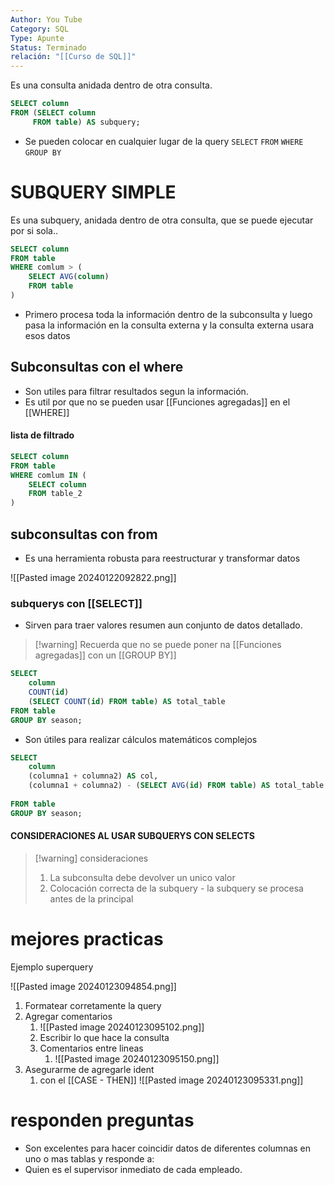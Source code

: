 ```yaml
---
Author: You Tube
Category: SQL
Type: Apunte
Status: Terminado
relación: "[[Curso de SQL]]"
---
```

Es una consulta anidada dentro de otra consulta. 

```SQL
SELECT column
FROM (SELECT column
	 FROM table) AS subquery;
```

- Se pueden colocar en cualquier lugar de la query
`SELECT` `FROM`  `WHERE` `GROUP BY`

# SUBQUERY SIMPLE

Es una subquery, anidada dentro de otra consulta, que se puede ejecutar por si sola..

```sql
SELECT column
FROM table
WHERE comlum > (
	SELECT AVG(column)
	FROM table
)
```

- Primero procesa toda la información dentro de la subconsulta y luego pasa la información en la consulta externa y la consulta externa usara esos datos
## Subconsultas con el where

- Son utiles para filtrar resultados segun la información.
- Es util por que no se pueden usar [[Funciones agregadas]] en el [[WHERE]]
#### lista de filtrado

```sql
SELECT column
FROM table
WHERE comlum IN (
	SELECT column
	FROM table_2
)
```

## subconsultas con from

- Es una herramienta robusta para reestructurar y transformar datos

![[Pasted image 20240122092822.png]]

### subquerys con [[SELECT]]

- Sirven para traer valores resumen aun conjunto de datos detallado.
>[!warning] Recuerda que no se puede poner na [[Funciones agregadas]] con un [[GROUP BY]] 

```sql
SELECT 
	column
	COUNT(id) 
	(SELECT COUNT(id) FROM table) AS total_table
FROM table
GROUP BY season;
```

- Son útiles para realizar cálculos matemáticos complejos 

```sql
SELECT 
	column
	(columna1 + columna2) AS col,
	(columna1 + columna2) - (SELECT AVG(id) FROM table) AS total_table
	
FROM table
GROUP BY season;
```
#### CONSIDERACIONES AL USAR SUBQUERYS CON SELECTS

>[!warning] consideraciones
>1. La subconsulta debe devolver un unico valor
>2. Colocación correcta de la subquery - la subquery se procesa antes de la principal

# mejores practicas

Ejemplo superquery

![[Pasted image 20240123094854.png]]

1. Formatear corretamente la query
2. Agregar comentarios
	1. ![[Pasted image 20240123095102.png]]
	2. Escribir lo que hace la consulta
	3. Comentarios entre lineas 
		1. ![[Pasted image 20240123095150.png]]
3. Asegurarme de agregarle ident 
	1. con el [[CASE - THEN]] ![[Pasted image 20240123095331.png]]
# responden preguntas

- Son excelentes para hacer coincidir datos de diferentes columnas en uno o mas tablas y responde a:
- Quien es el supervisor inmediato de cada empleado. 